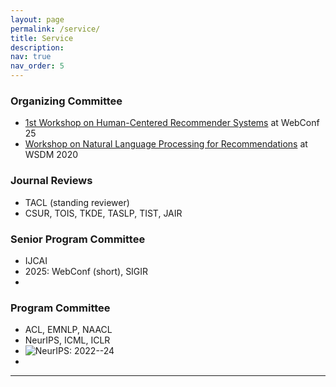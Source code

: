 ```yaml
---
layout: page
permalink: /service/
title: Service
description: 
nav: true
nav_order: 5
---
```


### **Organizing Committee**

* [1st Workshop on Human-Centered Recommender Systems](https://human-centeredrec.github.io/) at WebConf 25
* [Workshop on Natural Language Processing for Recommendations](https://wsdm2020-nlp4rec.github.io/) at WSDM 2020


### **Journal Reviews**

* TACL (standing reviewer)
* CSUR, TOIS, TKDE, TASLP, TIST, JAIR

### **Senior Program Committee**

* IJCAI 
* 2025: WebConf (short), SIGIR
* 


### **Program Committee**

* ACL, EMNLP, NAACL
* NeurIPS, ICML, ICLR 
* <img alt="NeurIPS: 2022--24" src="https://img.shields.io/badge/NeurIPS-2022--24-blue?style=for-the-badge">
* 


<!-- &labelColor=yellow -->
---


